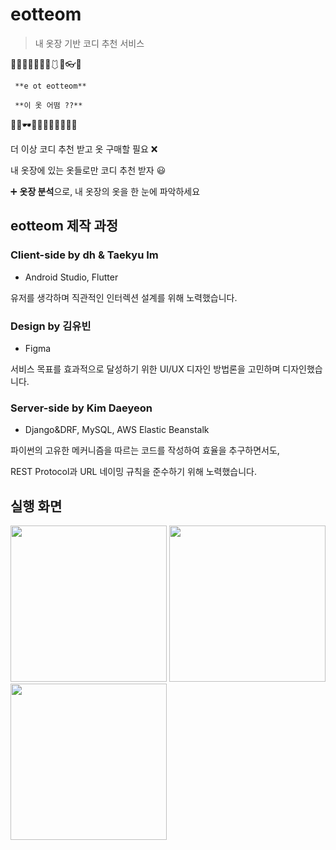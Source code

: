 # eotteom
> 내 옷장 기반 코디 추천 서비스

👢👚🧣🎒💎🧥👒🩱👔👓👘

     **e ot eotteom**

     **이 옷 어떰 ??**

👕👖🕶️🧦💍👟👜👗🎩🥼🧤

더 이상 코디 추천 받고 옷 구매할 필요 ❌

내 옷장에 있는 옷들로만 코디 추천 받자 😃

➕ **옷장 분석**으로, 내 옷장의 옷을 한 눈에 파악하세요

## eotteom 제작 과정

### **Client-side** by dh & Taekyu Im

- Android Studio, Flutter

유저를 생각하며 직관적인 인터렉션 설계를 위해 노력했습니다.


### **Design** by 김유빈

- Figma

서비스 목표를 효과적으로 달성하기 위한 UI/UX 디자인 방법론을 고민하며 디자인했습니다.


### **Server-side** by Kim Daeyeon

- Django&DRF, MySQL, AWS Elastic Beanstalk

파이썬의 고유한 메커니즘을 따르는 코드를 작성하여 효율을 추구하면서도,

REST Protocol과 URL 네이밍 규칙을 준수하기 위해 노력했습니다.


## 실행 화면

<img src="https://user-images.githubusercontent.com/80505979/229418910-8a0ce7a2-a5b2-4eea-9033-6d58fe11aced.png" width = "250"> <img src="https://user-images.githubusercontent.com/80505979/229418935-89618523-2bac-4d60-823b-bb056b1eb289.png" width = "250"> <img src="https://user-images.githubusercontent.com/80505979/229419447-c9ba8a35-7b96-46ee-b851-d25992ad56e6.png" width = "250">
